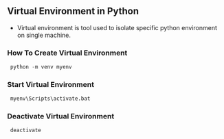 ## Virtual Environment in Python
-  Virtual environment is tool used to isolate specific python environment on single machine.

### How To Create Virtual Environment

```python
 python -m venv myenv
```

### Start Virtual Environment

```python
 myenv\Scripts\activate.bat
```

### Deactivate Virtual Environment
```python
 deactivate
```